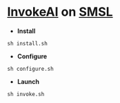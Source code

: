 # [InvokeAI](https://github.com/invoke-ai/InvokeAI) on [SMSL](https://studiolab.sagemaker.aws)

* **Install**
```
sh install.sh
```

* **Configure**
```
sh configure.sh
```

* **Launch**
```
sh invoke.sh
```
